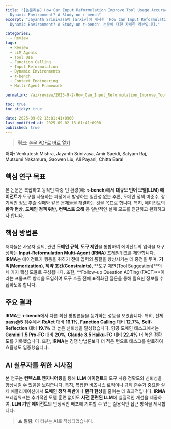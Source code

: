```yaml
---
title: "[논문리뷰] How Can Input Reformulation Improve Tool Usage Accuracy in a Complex
  Dynamic Environment? A Study on τ-bench"
excerpt: "Jayanth Srinivasa이 [arXiv]에 게시한 'How Can Input Reformulation Improve Tool Usage Accuracy in a Complex
  Dynamic Environment? A Study on τ-bench' 논문에 대한 자세한 리뷰입니다."

categories:
  - Review
tags:
  - Review
  - LLM Agents
  - Tool Use
  - Function Calling
  - Input Reformulation
  - Dynamic Environments
  - τ-bench
  - Context Engineering
  - Multi-Agent Framework

permalink: /ai/review/2025-9-2-How_Can_Input_Reformulation_Improve_Tool_Usage_Accuracy_in_a_Complex_Dynamic_Environment_A_Study_on_τ-bench/

toc: true
toc_sticky: true

date: 2025-09-02 13:01:41+0900
last_modified_at: 2025-09-02 13:01:41+0900
published: true
---
```

> **링크:** [논문 PDF로 바로 열기](https://arxiv.org/abs/2508.20931)

**저자:** Venkatesh Mishra, Jayanth Srinivasa, Amir Saeidi, Satyam Raj, Mutsumi Nakamura, Gaowen Liu, Ali Payani, Chitta Baral



## 핵심 연구 목표
본 논문은 복잡하고 동적인 다중 턴 환경(예: **τ-bench**)에서 **대규모 언어 모델(LLM) 에이전트**가 도구를 사용하는 과정에서 발생하는 일관성 없는 추론, 도메인 정책 미준수, 장기적인 정보 추출 실패와 같은 문제들을 해결하는 것을 목표로 합니다. 특히, 에이전트의 **환각 현상**, **도메인 정책 위반**, **컨텍스트 오해** 등 일반적인 실패 모드를 진단하고 완화하고자 합니다.

## 핵심 방법론
저자들은 사용자 질의, 관련 **도메인 규칙**, **도구 제안**을 통합하여 에이전트의 입력을 재구성하는 **Input-Reformulation Multi-Agent (IRMA)** 프레임워크를 제안합니다. **IRMA**는 에이전트가 행동을 취하기 전에 입력의 품질을 향상시키는 데 중점을 두며, **기억(Memorization)**, **제약 조건(Constraints)**, **도구 제안(Tool Suggestion)**의 세 가지 핵심 모듈로 구성됩니다. 또한, **Follow-up Question ACTing (FACT)**이라는 프롬프트 방식을 도입하여 도구 호출 전에 표적화된 질문을 통해 필요한 정보를 수집하도록 합니다.

## 주요 결과
**IRMA**는 **τ-bench**에서 다른 최신 방법론들을 능가하는 성능을 보였습니다. 특히, 전체 **pass@5** 점수에서 **ReAct** 대비 **16.1%**, **Function Calling** 대비 **12.7%**, **Self-Reflection** 대비 **19.1%** 더 높은 신뢰성을 달성했습니다. 항공 도메인 태스크에서는 **Gemini 1.5 Pro-FC** 대비 **20%**, **Claude 3.5 Haiku-FC** 대비 **22.4%** 더 높은 정확도를 기록했습니다. 또한, **IRMA**는 경쟁 방법론보다 더 적은 턴으로 태스크를 완료하여 효율성도 입증했습니다.

## AI 실무자를 위한 시사점
본 연구는 **컨텍스트 엔지니어링**을 통해 **LLM 에이전트**의 도구 사용 정확도와 신뢰성을 향상시킬 수 있음을 보여줍니다. 특히, 복잡한 비즈니스 로직이나 규제 준수가 중요한 실제 애플리케이션에서 **도메인 정책 위반**이나 **환각 현상**을 줄이는 데 효과적입니다. **IRMA** 프레임워크는 추가적인 모델 훈련 없이도 **사전 훈련된 LLM**에 실질적인 개선을 제공하여, **LLM 기반 에이전트**의 안정적인 배포에 기여할 수 있는 실용적인 접근 방식을 제시합니다.

> ⚠️ **알림:** 이 리뷰는 AI로 작성되었습니다.